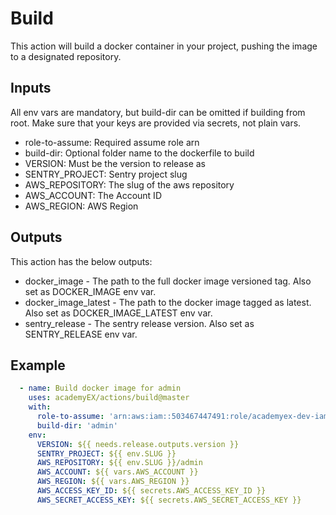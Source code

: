 # Build

This action will build a docker container in your project, pushing
the image to a designated repository.

## Inputs

All env vars are mandatory, but build-dir can be omitted if building
from root. Make sure that your keys are provided via secrets,
not plain vars.

- role-to-assume: Required assume role arn
- build-dir: Optional folder name to the dockerfile to build
- VERSION: Must be the version to release as
- SENTRY_PROJECT: Sentry project slug
- AWS_REPOSITORY: The slug of the aws repository
- AWS_ACCOUNT: The Account ID
- AWS_REGION: AWS Region

## Outputs

This action has the below outputs:

- docker_image - The path to the full docker image versioned tag.
  Also set as DOCKER_IMAGE env var.
- docker_image_latest - The path to the docker image tagged as latest.
  Also set as DOCKER_IMAGE_LATEST env var.
- sentry_release - The sentry release version.
  Also set as SENTRY_RELEASE env var.

## Example

```yaml
  - name: Build docker image for admin
    uses: academyEX/actions/build@master
    with:
      role-to-assume: 'arn:aws:iam::503467447491:role/academyex-dev-iam-gh-baseghwebsitecd8C5935B6-4JS99IPOV7V7'
      build-dir: 'admin'
    env:
      VERSION: ${{ needs.release.outputs.version }}
      SENTRY_PROJECT: ${{ env.SLUG }}
      AWS_REPOSITORY: ${{ env.SLUG }}/admin
      AWS_ACCOUNT: ${{ vars.AWS_ACCOUNT }}
      AWS_REGION: ${{ vars.AWS_REGION }}
      AWS_ACCESS_KEY_ID: ${{ secrets.AWS_ACCESS_KEY_ID }}
      AWS_SECRET_ACCESS_KEY: ${{ secrets.AWS_SECRET_ACCESS_KEY }}
```
